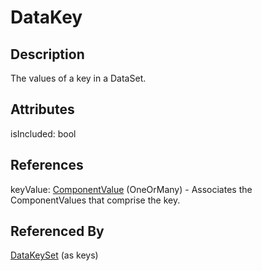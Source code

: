 
# DataKey





## Description

The values of a key in a DataSet.


## Attributes

isIncluded: bool



## References

keyValue: [ComponentValue](../MetadataStructureDefinitions/ComponentValue.md) (OneOrMany) - Associates the ComponentValues that comprise the key.



## Referenced By

[DataKeySet](DataKeySet.md) (as keys)


